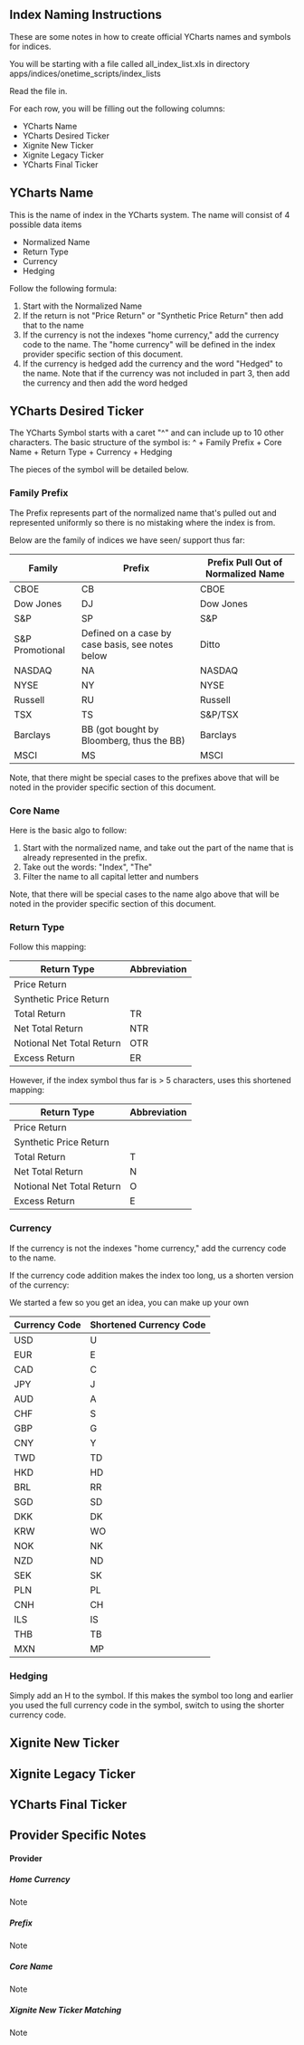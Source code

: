 ## Index Naming Instructions

These are some notes in how to create official YCharts names and symbols for indices.

You will be starting with a file called all_index_list.xls in directory apps/indices/onetime_scripts/index_lists

Read the file in.

For each row, you will be filling out the following columns:

* YCharts Name
* YCharts Desired Ticker
* Xignite New Ticker
* Xignite Legacy Ticker
* YCharts Final Ticker

## YCharts Name
This is the name of index in the YCharts system.
The name will consist of 4 possible data items

* Normalized Name
* Return Type
* Currency
* Hedging

Follow the following formula:

1. Start with the Normalized Name
2. If the return is not "Price Return" or "Synthetic Price Return" then add that to the name
3. If the currency is not the indexes "home currency," add the currency code to the name. The "home currency" will be defined in the index provider specific section of this document.
4. If the currency is hedged add the currency and the word "Hedged" to the name. Note that if the currency was not included in part 3, then add the currency and then add the word hedged

## YCharts Desired Ticker

The YCharts Symbol starts with a caret "^" and can include up to 10 other characters.
The basic structure of the symbol is:
^ + Family Prefix + Core Name + Return Type + Currency + Hedging

The pieces of the symbol will be detailed below.

### Family Prefix
 The Prefix represents part of the normalized name that's pulled out and represented uniformly so there is no mistaking where the index is from.

Below are the  family of indices we have seen/ support thus far:

Family | Prefix | Prefix Pull Out of Normalized Name
------------ | ------------- | ---------------
CBOE | CB | CBOE
Dow Jones | DJ | Dow Jones
S&P | SP | S&P 
S&P Promotional | Defined on a case by case basis, see notes below | Ditto
NASDAQ | NA | NASDAQ
NYSE | NY | NYSE
Russell | RU | Russell
TSX | TS | S&P/TSX
Barclays | BB (got bought by Bloomberg, thus the BB) | Barclays
MSCI | MS | MSCI

Note, that there might be special cases to the prefixes above that will be noted in the provider specific section of this document.

### Core Name
Here is the basic algo to follow:

1. Start with the normalized name, and take out the part of the name that is already represented in the prefix.
2. Take out the words: "Index", "The"
3. Filter the name to all capital letter and numbers

Note, that there will be special cases to the name algo above that will be noted in the provider specific section of this document.

### Return Type
Follow this mapping:

Return Type | Abbreviation
------------ | -------------
Price Return |
Synthetic Price Return |
Total Return | TR
Net Total Return | NTR
Notional Net Total Return | OTR
Excess Return | ER

However, if the index symbol thus far is > 5 characters, uses this shortened mapping:

Return Type | Abbreviation
------------| -------------
Price Return |
Synthetic Price Return |
Total Return | T
Net Total Return | N
Notional Net Total Return | O
Excess Return | E

### Currency

If the currency is not the indexes "home currency," add the currency code to the name.

If the currency code addition makes the index too long, us a shorten version of the currency:

We started a few so you get an idea, you can make up your own

Currency Code | Shortened Currency Code
------------- | -----------------------
USD | U
EUR | E
CAD | C
JPY | J
AUD | A
CHF | S
GBP | G
CNY | Y
TWD | TD
HKD | HD
BRL | RR
SGD | SD
DKK | DK
KRW | WO
NOK | NK
NZD | ND
SEK | SK
PLN | PL
CNH | CH
ILS | IS
THB | TB
MXN | MP

### Hedging

Simply add an H to the symbol. If this makes the symbol too long and earlier you used the full currency code in the symbol, switch to using the shorter currency code.

## Xignite New Ticker

## Xignite Legacy Ticker

## YCharts Final Ticker




## Provider Specific Notes

#### Provider

##### Home Currency
Note

##### Prefix
Note

##### Core Name
Note

#####  Xignite New Ticker Matching
Note